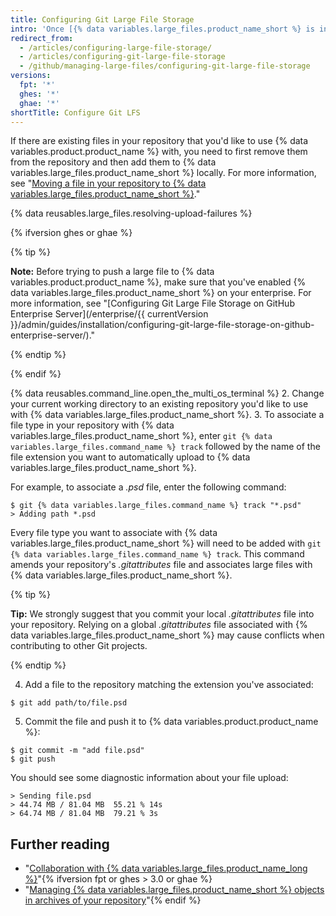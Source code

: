 ```yaml
---
title: Configuring Git Large File Storage
intro: 'Once [{% data variables.large_files.product_name_short %} is installed](/articles/installing-git-large-file-storage/), you need to associate it with a large file in your repository.'
redirect_from:
  - /articles/configuring-large-file-storage/
  - /articles/configuring-git-large-file-storage
  - /github/managing-large-files/configuring-git-large-file-storage
versions:
  fpt: '*'
  ghes: '*'
  ghae: '*'
shortTitle: Configure Git LFS
---
```

If there are existing files in your repository that you'd like to use {% data variables.product.product_name %} with, you need to first remove them from the repository and then add them to {% data variables.large_files.product_name_short %} locally. For more information, see "[Moving a file in your repository to {% data variables.large_files.product_name_short %}](/articles/moving-a-file-in-your-repository-to-git-large-file-storage)."

{% data reusables.large_files.resolving-upload-failures %}

{% ifversion ghes or ghae %}

{% tip %}

**Note:** Before trying to push a large file to {% data variables.product.product_name %}, make sure that you've enabled {% data variables.large_files.product_name_short %} on your enterprise. For more information, see "[Configuring Git Large File Storage on GitHub Enterprise Server](/enterprise/{{ currentVersion }}/admin/guides/installation/configuring-git-large-file-storage-on-github-enterprise-server/)."

{% endtip %}

{% endif %}

{% data reusables.command_line.open_the_multi_os_terminal %}
2. Change your current working directory to an existing repository you'd like to use with {% data variables.large_files.product_name_short %}.
3. To associate a file type in your repository with {% data variables.large_files.product_name_short %}, enter `git {% data variables.large_files.command_name %} track` followed by the name of the file extension you want to automatically upload to {% data variables.large_files.product_name_short %}.

  For example, to associate a _.psd_ file, enter the following command:
  ```shell
  $ git {% data variables.large_files.command_name %} track "*.psd"
  > Adding path *.psd
  ```
  Every file type you want to associate with {% data variables.large_files.product_name_short %} will need to be added with `git {% data variables.large_files.command_name %} track`. This command amends your repository's *.gitattributes* file and associates large files with {% data variables.large_files.product_name_short %}.

  {% tip %}

  **Tip:** We strongly suggest that you commit your local *.gitattributes* file into your repository. Relying on a global *.gitattributes* file associated with {% data variables.large_files.product_name_short %} may cause conflicts when contributing to other Git projects.

  {% endtip %}

4. Add a file to the repository matching the extension you've associated:
  ```shell
  $ git add path/to/file.psd
  ```
5. Commit the file and push it to {% data variables.product.product_name %}:
  ```shell
  $ git commit -m "add file.psd"
  $ git push
  ```
  You should see some diagnostic information about your file upload:
  ```shell
  > Sending file.psd
  > 44.74 MB / 81.04 MB  55.21 % 14s
  > 64.74 MB / 81.04 MB  79.21 % 3s
  ```

## Further reading

- "[Collaboration with {% data variables.large_files.product_name_long %}](/articles/collaboration-with-git-large-file-storage/)"{% ifversion fpt or ghes > 3.0 or ghae %}
- "[Managing {% data variables.large_files.product_name_short %} objects in archives of your repository](/github/administering-a-repository/managing-git-lfs-objects-in-archives-of-your-repository)"{% endif %}

